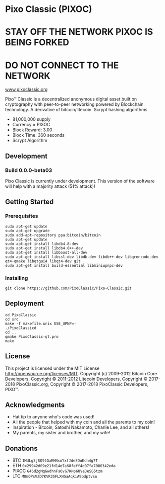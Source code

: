 # Pixo Classic (PIXOC)
# STAY OFF THE NETWORK PIXOC IS BEING FORKED
# DO NOT CONNECT TO THE NETWORK
www.pixoclassic.org

Pixo™ Classic is a decentralized anonymous digital asset built on cryptography with peer-to-peer networking powered by Blockchain technology.  A derivative of bitcoin/litecoin.  Scrypt hashing algorithms.
- 81,000,000 supply
- Currency = PIXOC
- Block Reward: 3.00
- Block Time: 360 seconds
- Scrypt Algorithm

## Development
### Build 0.0.0-beta03
Pixo Classic is currently under development.  This version of the software will help with a majority attack (51% attack)!

## Getting Started 

### Prerequisites

```
sudo apt-get update
sudo apt-get upgrade
sudo add-apt-repository ppa:bitcoin/bitcoin
sudo apt-get update
sudo apt-get install libdb4.8-dev
sudo apt-get install libdb4.8++-dev
sudo apt-get install libboost-all-dev
sudo apt-get install libssl-dev libdb-dev libdb++-dev libqrencode-dev qt4-qmake libqtgui4 libqt4-dev git
sudo apt-get install build-essential libminiupnpc-dev 
```

### Installing
```
git clone https://github.com/PixoClassic/Pixo-Classic.git
```
## Deployment

```
cd PixoClassic
cd src
make -f makefile.unix USE_UPNP=-
./PixoClassicd
cd ..
qmake PixoClassic-qt.pro
make
```

## License

This project is licensed under the MIT License http://opensource.org/licenses/MIT.  Copyright (c) 2009-2012 Bitcoin Core Developers, Copyright © 2011-2012 Litecoin Developers, Copyright © 2017-2018 PixoClassic.org, Copyright © 2017-2018 PixoClassic Developers, PIXO™.
## Acknowledgments

* Hat tip to anyone who's code was used!
* All the people that helped with my coin and all the parents to my coin!
* Inspiration - Bitcoin, Satoshi Nakamoto, Charlie Lee, and all others!
* My parents, my sister and brother, and my wife!

## Donations

* BTC ```1MdLg5jSQ94GaEHNxoYxfJdeSDuKdn4g7T```
* ETH ```0x29942d09e21fd14e7a68feff4d07fa7000342eda```
* PIXOC ```G46d2gMqGwdhnFs6vG7KNp6UVeJeSG5tzm```
* LTC ```M8mQPsVZD7KVR3SFLXHGaAqkiA9pdptvsu```

